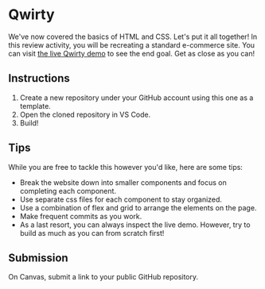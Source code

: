 # Qwirty

We've now covered the basics of HTML and CSS. Let's put it all together! In this review activity, you will be recreating a standard e-commerce site. You can visit [the live Qwirty demo](https://sweet-dolphin-36595b.netlify.app/) to see the end goal. Get as close as you can!

## Instructions

1. Create a new repository under your GitHub account using this one as a template.
2. Open the cloned repository in VS Code.
3. Build!

## Tips

While you are free to tackle this however you'd like, here are some tips:

- Break the website down into smaller components and focus on completing each component.
- Use separate css files for each component to stay organized.
- Use a combination of flex and grid to arrange the elements on the page.
- Make frequent commits as you work.
- As a last resort, you can always inspect the live demo. However, try to build as much as you can from scratch first!

## Submission

On Canvas, submit a link to your public GitHub repository.
